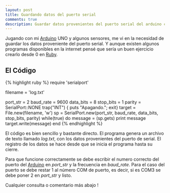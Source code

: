 ```yaml
---
layout: post
title: Guardando datos del puerto serial 
comments: true
description: Guardar datos provenientes del puerto serial del arduino con ruby
---
```


Jugando con mi [Arduino](http://www.arduino.cc/) UNO y algunos sensores, me vi en la necesidad de guardar los datos proveniente del puerto serial. Y
aunque existen algunos programas disponibles en la internet pensé que sería un buen ejercicio crearlo desde 0 en  [Ruby](https://www.ruby-lang.org/es/).

## El Código

{% highlight ruby  %}
require 'serialport'

filename = 'log.txt'

port_str  = 2
baud_rate = 9600
data_bits = 8
stop_bits = 1
parity    = SerialPort::NONE
 trap("INT") { puts "Apagando."; exit}
target = File.new(filename, 'w')
sp = SerialPort.new(port_str, baud_rate, data_bits, stop_bits, parity)
while(true) do
  message = (sp.gets)
   print message
  target.write(message)
 end
{% endhighlight %}

El código es bien sencillo y bastante directo. El programa genera un archivo de texto  llamado *log.txt*, con los datos provenientes del puerto de serial.
El registro de los datos se hace desde que se inicia el programa hasta su cierre.


Para que funcione correctamente se debe escribir el numero correcto del puerto del [Arduino](http://www.arduino.cc/) en *port\_str* y la frecuencia en *baud\_rate*. Para el caso del puerto se debe restar 1 al número COM de puerto, es decir, si es COM3 se debe poner 2 en *port\_str* y listo.

Cualquier consulta o comentario más abajo !
